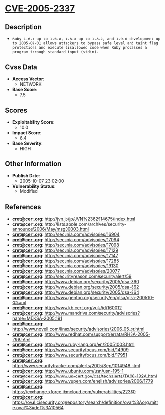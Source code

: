 
# [CVE-2005-2337](https://cve.mitre.org/cgi-bin/cvename.cgi?name=CVE-2005-2337)

## Description

- `Ruby 1.6.x up to 1.6.8, 1.8.x up to 1.8.2, and 1.9.0 development up to 2005-09-01 allows attackers to bypass safe level and taint flag protections and execute disallowed code when Ruby processes a program through standard input (stdin).`

## Cvss Data

- **Access Vector**:
  - NETWORK
- **Base Score**:
  - 7.5

## Scores

- **Exploitability Score**:
  - 10.0
- **Impact Score**:
  - 6.4
- **Base Severity**:
  - HIGH

## Other Information

- **Publish Date**:
  - 2005-10-07 23:02:00
- **Vulnerability Status**:
  - Modified

## References

- **cret@cert.org**: http://jvn.jp/jp/JVN%2362914675/index.html
- **cret@cert.org**: http://lists.apple.com/archives/security-announce/2006/May/msg00003.html
- **cret@cert.org**: http://secunia.com/advisories/16904
- **cret@cert.org**: http://secunia.com/advisories/17094
- **cret@cert.org**: http://secunia.com/advisories/17098
- **cret@cert.org**: http://secunia.com/advisories/17129
- **cret@cert.org**: http://secunia.com/advisories/17147
- **cret@cert.org**: http://secunia.com/advisories/17285
- **cret@cert.org**: http://secunia.com/advisories/19130
- **cret@cert.org**: http://secunia.com/advisories/20077
- **cret@cert.org**: http://securityreason.com/securityalert/59
- **cret@cert.org**: http://www.debian.org/security/2005/dsa-860
- **cret@cert.org**: http://www.debian.org/security/2005/dsa-862
- **cret@cert.org**: http://www.debian.org/security/2005/dsa-864
- **cret@cert.org**: http://www.gentoo.org/security/en/glsa/glsa-200510-05.xml
- **cret@cert.org**: http://www.kb.cert.org/vuls/id/160012
- **cret@cert.org**: http://www.mandriva.com/security/advisories?name=MDKSA-2005:191
- **cret@cert.org**: http://www.novell.com/linux/security/advisories/2006_05_sr.html
- **cret@cert.org**: http://www.redhat.com/support/errata/RHSA-2005-799.html
- **cret@cert.org**: http://www.ruby-lang.org/en/20051003.html
- **cret@cert.org**: http://www.securityfocus.com/bid/14909
- **cret@cert.org**: http://www.securityfocus.com/bid/17951
- **cret@cert.org**: http://www.securitytracker.com/alerts/2005/Sep/1014948.html
- **cret@cert.org**: http://www.ubuntu.com/usn/usn-195-1
- **cret@cert.org**: http://www.us-cert.gov/cas/techalerts/TA06-132A.html
- **cret@cert.org**: http://www.vupen.com/english/advisories/2006/1779
- **cret@cert.org**: https://exchange.xforce.ibmcloud.com/vulnerabilities/22360
- **cret@cert.org**: https://oval.cisecurity.org/repository/search/definition/oval%3Aorg.mitre.oval%3Adef%3A10564
